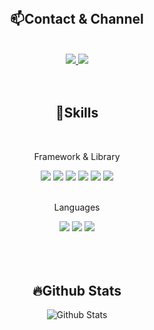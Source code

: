 <div align="center">
  <br/>
  <h2>📫Contact & Channel</h2>
  <br/>
  <a href="https://velog.io/@90minyeong90" target="_blank"><img src="https://img.shields.io/badge/Velog-20C997?style=for-the-badge&logo=Velog&logoColor=white"/>
  <a href="mailto:90minyeong90@gmail.com">
    <img src="https://img.shields.io/badge/90minyeong90@gmail.com-d14836?style=for-the-badge&logo=Gmail&logoColor=white&link=joyk9251@gmail.com"/>
  </a>
  <br/>
  <br/>
  <br/>
  <h2>🚀Skills</h2>
  <br/>
  <p>Framework & Library</p>
  <img src="https://img.shields.io/badge/React-61DAFB?style=for-the-badge&logo=React&logoColor=white"  />
  <img src="https://img.shields.io/badge/Redux-764ABC?style=for-the-badge&logo=Redux&logoColor=white"/>
  <img src="https://img.shields.io/badge/Redux Toolkit-764ABC?style=for-the-badge&logo=Redux&logoColor=white"/>
    <img src="https://img.shields.io/badge/React Router-CA4245?style=for-the-badge&logo=React Router&logoColor=white">
  <img src="https://img.shields.io/badge/styled components-DB7093?style=for-the-badge&logo=styled-components&logoColor=white"/>
  <img src="https://img.shields.io/badge/Axios-5A29E4?style=for-the-badge&logo=Axios&logoColor=white">
  <br/>
  <br/>
  <p>Languages</p>
  <img src="https://img.shields.io/badge/JavaScript-F7DF1E?style=for-the-badge&logo=JavaScript&logoColor=white"/>
  <img src="https://img.shields.io/badge/HTML-E34F26?style=for-the-badge&logo=HTML5&logoColor=white"/>
  <img src="https://img.shields.io/badge/CSS-1572B6?style=for-the-badge&logo=CSS3&logoColor=white"/>
  <br/>
  <br/>
  <br/>
  <br/>

  <h2>🔥Github Stats</h2>

![Github Stats](https://github-readme-stats.vercel.app/api?username=NyeongDev&theme=dark&show_icons=true)

</div>
